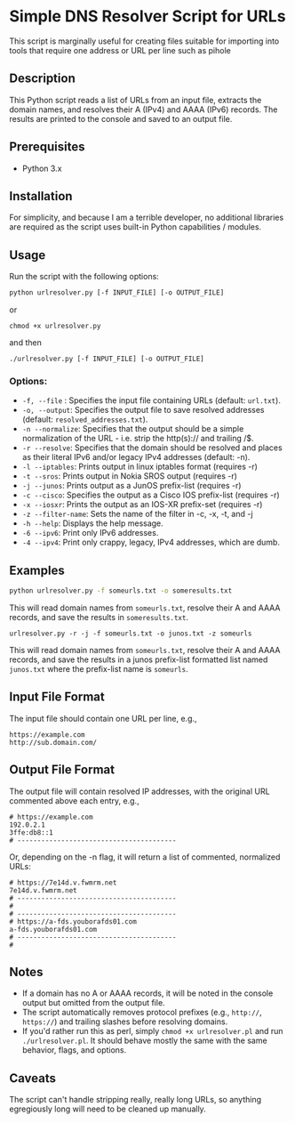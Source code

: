 # Simple DNS Resolver Script for URLs
This script is marginally useful for creating files suitable for importing into tools that require one address or URL per line such as pihole

## Description
This Python script reads a list of URLs from an input file, extracts the domain names, and resolves their A (IPv4) and AAAA (IPv6) records. The results are printed to the console and saved to an output file.

## Prerequisites
- Python 3.x

## Installation
For simplicity, and because I am a terrible developer, no additional libraries are required as the script uses built-in Python capabilities / modules.

## Usage
Run the script with the following options:

```sh
python urlresolver.py [-f INPUT_FILE] [-o OUTPUT_FILE]
```

or 

```
chmod +x urlresolver.py
```

and then 

```
./urlresolver.py [-f INPUT_FILE] [-o OUTPUT_FILE]
```


### Options:
- `-f, --file`  : Specifies the input file containing URLs (default: `url.txt`).
- `-o, --output`: Specifies the output file to save resolved addresses (default: `resolved_addresses.txt`).
- `-n --normalize`: Specifies that the output should be a simple normalization of the URL - i.e. strip the http(s):// and trailing /$.
- `-r --resolve`: Specifies that the domain should be resolved and places as their literal IPv6 and/or legacy IPv4 addresses (default: -n).
- `-l --iptables`: Prints output in linux iptables format (requires -r)
- `-t --sros`: Prints output in Nokia SROS output (requires -r)
- `-j --junos`: Prints output as a JunOS prefix-list (requires -r)
- `-c --cisco`: Specifies the output as a Cisco IOS prefix-list (requires -r)
- `-x --iosxr`: Prints the output as an IOS-XR prefix-set (requires -r)
- `-z --filter-name`: Sets the name of the filter in -c, -x, -t, and -j
- `-h --help`: Displays the help message.
- `-6 --ipv6`: Print only IPv6 addresses.
- `-4 --ipv4`: Print only crappy, legacy, IPv4 addresses, which are dumb.

## Examples
```sh
python urlresolver.py -f someurls.txt -o someresults.txt
```
This will read domain names from `someurls.txt`, resolve their A and AAAA records, and save the results in `someresults.txt`.

```
urlresolver.py -r -j -f someurls.txt -o junos.txt -z someurls
```
This will read domain names from `someurls.txt`, resolve their A and AAAA records, and save the results in a junos prefix-list formatted list named `junos.txt` where the prefix-list name is `someurls`.


## Input File Format
The input file should contain one URL per line, e.g.,
```
https://example.com
http://sub.domain.com/
```

## Output File Format
The output file will contain resolved IP addresses, with the original URL commented above each entry, e.g.,
```
# https://example.com
192.0.2.1
3ffe:db8::1
# ----------------------------------------
```
Or, depending on the -n flag, it will return a list of commented, normalized URLs:
```
# https://7e14d.v.fwmrm.net
7e14d.v.fwmrm.net
# ----------------------------------------
# 
# ----------------------------------------
# https://a-fds.youborafds01.com
a-fds.youborafds01.com
# ----------------------------------------
# 
```


## Notes
- If a domain has no A or AAAA records, it will be noted in the console output but omitted from the output file.
- The script automatically removes protocol prefixes (e.g., `http://`, `https://`) and trailing slashes before resolving domains.
- If you'd rather run this as perl, simply `chmod +x urlresolver.pl` and run `./urlresolver.pl`. It should behave mostly the same with the same behavior, flags, and options.

## Caveats
The script can't handle stripping really, really long URLs, so anything egregiously long will need to be cleaned up manually.
